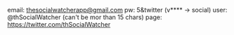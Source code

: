 email: thesocialwatcherapp@gmail.com
pw: 5&twitter (v\*\*\*\* -> social)
user: @thSocialWatcher (can't be mor than 15 chars)
page: https://twitter.com/thSocialWatcher
